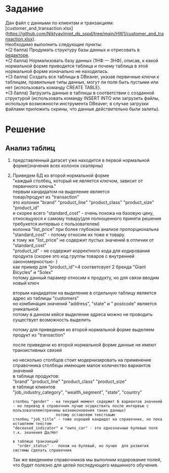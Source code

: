 # Задание
Дан файл с данными по клиентам и транзакциям: [customer_and_transaction.xlsx] (https://github.com/Niktyav/mipt_ds_sspd/tree/main/HW1/customer_and_transaction.xlsx).  
Необходимо выполнить следующие пункты:  
*(2 балла) Продумать структуру базы данных и отрисовать в [редакторе](https://dbdiagram.io/home?utm_source=holistics&utm_medium=top_5_tools_blog).  
*(2 балла) Нормализовать базу данных (1НФ — 3НФ), описав, к какой нормальной форме приводится таблица и почему таблица в этой нормальной форме изначально не находилась.  
*(3 балла) Создать все таблицы в DBeaver, указав первичные ключи к таблицам, правильные типы данных, могут ли поля быть пустыми или нет (использовать команду CREATE TABLE).  
*(3 балла) Загрузить данные в таблицы в соответствии с созданной структурой (использовать команду INSERT INTO или загрузить файлы, используя возможности инструмента DBeaver; в случае загрузки файлами приложить скрины, что данные действительно были   залиты).

# Решение

## Анализ таблиц
1. представленный датасет уже находится в первой нормальной форме(значения всех колонок скалярны) 
2. Приведем БД ко второй нормальной форме  
    "каждый столбец, который не является ключом, зависит от первичного ключа."  
    первым кандидатом на выделение является  
       товар/продукт из "transaction"  
        это колонки "brand"	"product_line"	"product_class"	"product_size" "product_id"  
        и скорее всего "standard_cost" - очень похожа на базовую цену, относящуюся к самому товару(для полноценного приняти решения требукется интервью с пользователем)  
        колонка "list_price" при более глубоком анализе пропорциональна "standard_cost" - потому относим их тоже  к товару.  
        к тому же "list_price" не содержит пустых значений в отличии от "standard_cost"  
        "product_id"  - не содержит корректного кода для кодирования продукта (скорее это код группы товаров с внутренней закономерностью- )   
                        как пример для "product_id"=4 соответсвует 2 бренда "Giant Bicycles" и "Solex"   
        потому данный парамер относим к продукту, но для связи вводим новый ключ  

    вторым кандидатом на выделение в отдельную таблицу является адрес из таблицы "customers"  
       но комбинация значений  "address", "state" и " postcode" является уникальной  
       потому в данном кейсе выделение адреса можно не проводить  
       существует возможность выделить   

    потому для приведения ко второй нормальной форме выделяем продукт из "transaction"  

    после приведени ко второй нормальной форме данные не имеют транзистивных связей  
    
    но несколько столбцов стоит модернизировать на применение справочника столбецы имеющие малое количество вариантов значений  
    в таблице продуктов:   
       "brand"	"product_line"	"product_class"	"product_size"   
    в таблице клиентов  
       "job_industry_category",	"wealth_segment", "state", "country"  

       столбец "gender" - на текущий момент содержит 6 вариантов значений - но перевод в справочник лучше осущкствить после интервью с пользователем(причины возниконовения таких данных)   
                          потому оставляем текстовым    
       столбец "job_title" - тоже хороший кандидат на справочник, но пока оставляем текстом   
       "deceased_indicator"	и "owns_car" - это однозначные булевые поля т.к. значения Да/Нет  
  
       в таблице транзакций   
         "order_status" -  похож на булевый, но лучше  для развития системы сделать справочник  


    Так же введением справочников мы выполним кодирование полей, что будет полезно для целей последующего машинного обучения.

    



       



    



